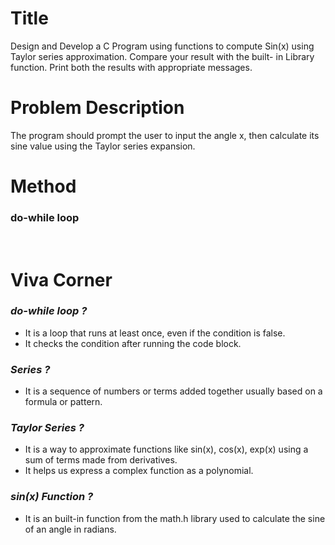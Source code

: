 # Title
Design and Develop a C Program using functions to compute Sin(x) using Taylor series approximation. Compare your result with the built- in Library function. Print both the results with appropriate messages. 
# Problem Description 
The program should prompt the user to input the angle x, then calculate its sine value using the Taylor series expansion.  
# Method 
### do-while loop
<br>

# **Viva Corner**

### *do-while loop ?*
- It is a loop that runs at least once, even if the condition is false.
- It checks the condition after running the code block.

### *Series ?*
- It is a sequence of numbers or terms added together usually based on a formula or pattern.

### *Taylor Series ?*
- It is a way to approximate functions like sin(x), cos(x), exp(x) using a sum of terms made from derivatives.
- It helps us express a complex function as a polynomial.

### *sin(x) Function ?*
- It is an built-in function from the math.h library used to calculate the sine of an angle in radians.
